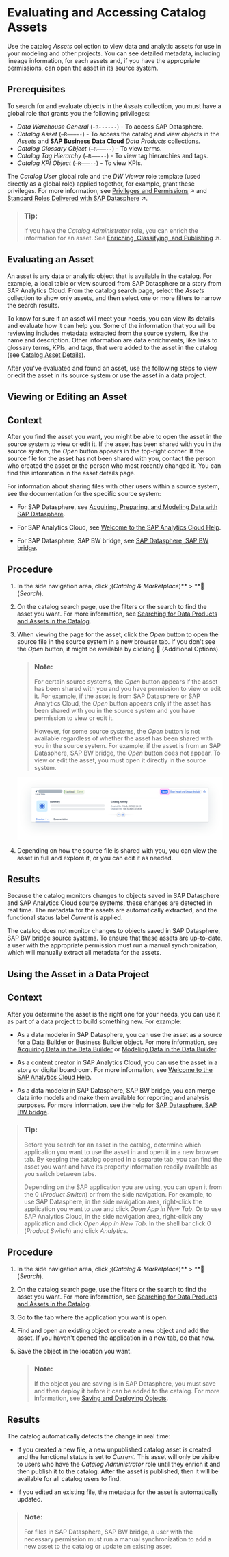 <!-- loiodc061a23484241b1b791f5540b1f38e3 -->

<link rel="stylesheet" type="text/css" href="css/sap-icons.css"/>

# Evaluating and Accessing Catalog Assets

Use the catalog *Assets* collection to view data and analytic assets for use in your modeling and other projects. You can see detailed metadata, including lineage information, for each assets and, if you have the appropriate permissions, can open the asset in its source system.



<a name="loiodc061a23484241b1b791f5540b1f38e3__prereq_fcb_p1y_tyb"/>

## Prerequisites

To search for and evaluate objects in the *Assets* collection, you must have a global role that grants you the following privileges:

-   *Data Warehouse General* \(`-R------`\) - To access SAP Datasphere.
-   *Catalog Asset* \(`–R–––--`\) - To access the catalog and view objects in the *Assets* and **SAP Business Data Cloud** *Data Products* collections.
-   *Catalog Glossary Object* \(`–R–––--`\) - To view terms.
-   *Catalog Tag Hierarchy* \(`–R–––--`\) - To view tag hierarchies and tags.
-   *Catalog KPI Object* \(`–R–––--`\) - To view KPIs.

The *Catalog User* global role and the *DW Viewer* role template \(used directly as a global role\) applied together, for example, grant these privileges. For more information, see [Privileges and Permissions](https://help.sap.com/viewer/935116dd7c324355803d4b85809cec97/DEV_CURRENT/en-US/d7350c6823a14733a7a5727bad8371aa.html "A privilege represents a task or an area in SAP Datasphere and can be assigned to a specific role. The actions that can be performed in the area are determined by the permissions assigned to a privilege.") :arrow_upper_right: and [Standard Roles Delivered with SAP Datasphere](https://help.sap.com/viewer/935116dd7c324355803d4b85809cec97/DEV_CURRENT/en-US/a50a51d80d5746c9b805a2aacbb7e4ee.html "SAP Datasphere is delivered with several standard roles. A standard role includes a predefined set of privileges and permissions.") :arrow_upper_right:. 

> ### Tip:  
> If you have the *Catalog Administrator* role, you can enrich the information for an asset. See [Enriching, Classifying, and Publishing](https://help.sap.com/viewer/97d1d2f0e35d410c893e95a5ff3bee6f/DEV_CURRENT/en-US/1218c12e72c34cfd96293e566badb60c.html "Users with a catalog administrator role can set up governance for assets using hierarchical tags and business glossaries, create KPIs to measure progress towards company goals, and publish assets, glossary terms, and KPIs to the catalog.") :arrow_upper_right:.

<a name="concept_pm1_qqv_zcc"/>

<!-- concept\_pm1\_qqv\_zcc -->

## Evaluating an Asset

An asset is any data or analytic object that is available in the catalog. For example, a local table or view sourced from SAP Datasphere or a story from SAP Analytics Cloud. From the catalog search page, select the *Assets* collection to show only assets, and then select one or more filters to narrow the search results.

To know for sure if an asset will meet your needs, you can view its details and evaluate how it can help you. Some of the information that you will be reviewing includes metadata extracted from the source system, like the name and description. Other information are data enrichments, like links to glossary terms, KPIs, and tags, that were added to the asset in the catalog \(see [Catalog Asset Details](catalog-asset-details-afccc58.md)\).

After you've evaluated and found an asset, use the following steps to view or edit the asset in its source system or use the asset in a data project.

<a name="task_x4m_cny_3wb"/>

<!-- task\_x4m\_cny\_3wb -->

## Viewing or Editing an Asset



<a name="task_x4m_cny_3wb__context_d3z_1dw_hwb"/>

## Context

After you find the asset you want, you might be able to open the asset in the source system to view or edit it. If the asset has been shared with you in the source system, the *Open* button appears in the top-right corner. If the source file for the asset has not been shared with you, contact the person who created the asset or the person who most recently changed it. You can find this information in the asset details page.

For information about sharing files with other users within a source system, see the documentation for the specific source system:

-   For SAP Datasphere, see [Acquiring, Preparing, and Modeling Data with SAP Datasphere](acquiring-preparing-and-modeling-data-with-sap-datasphere-b4a5d02.md).

-   For SAP Analytics Cloud, see [Welcome to the SAP Analytics Cloud Help](https://help.sap.com/docs/SAP_ANALYTICS_CLOUD/00f68c2e08b941f081002fd3691d86a7/1fb1f4ce92f44fc983debc25ac1f2cc9.html).

-   For SAP Datasphere, SAP BW bridge, see [SAP Datasphere, SAP BW bridge](https://help.sap.com/docs/SAP_BW_BRIDGE/107a6e8a38b74ede94c833ca3b7b6f51/f2a4eb578452482fbbcb9078a8e51551.html).




<a name="task_x4m_cny_3wb__steps_egp_cdw_hwb"/>

## Procedure

1.  In the side navigation area, click <span class="SAP-icons-V5"></span>\(*Catalog & Marketplace*\)** \> **<span class="FPA-icons-V3"></span> \(*Search*\).

2.  On the catalog search page, use the filters or the search to find the asset you want. For more information, see [Searching for Data Products and Assets in the Catalog](searching-for-data-products-and-assets-in-the-catalog-1047825.md).

3.  When viewing the page for the asset, click the *Open* button to open the source file in the source system in a new browser tab. If you don't see the *Open* button, it might be available by clicking <span class="FPA-icons-V3"></span> \(Additional Options\).

    > ### Note:  
    > For certain source systems, the *Open* button appears if the asset has been shared with you and you have permission to view or edit it. For example, if the asset is from SAP Datasphere or SAP Analytics Cloud, the *Open* button appears only if the asset has been shared with you in the source system and you have permission to view or edit it.
    > 
    > However, for some source systems, the *Open* button is not available regardless of whether the asset has been shared with you in the source system. For example, if the asset is from an SAP Datasphere, SAP BW bridge, the *Open* button does not appear. To view or edit the asset, you must open it directly in the source system.

    ![](images/Asset_Details_-_Open_Button_24913a7.png)

4.  Depending on how the source file is shared with you, you can view the asset in full and explore it, or you can edit it as needed.




<a name="task_x4m_cny_3wb__result_ipq_22w_hwb"/>

## Results

Because the catalog monitors changes to objects saved in SAP Datasphere and SAP Analytics Cloud source systems, these changes are detected in real time. The metadata for the assets are automatically extracted, and the functional status label *Current* is applied.

The catalog does not monitor changes to objects saved in SAP Datasphere, SAP BW bridge source systems. To ensure that these assets are up-to-date, a user with the appropriate permission must run a manual synchronization, which will manually extract all metadata for the assets.

<a name="task_zpg_fny_3wb"/>

<!-- task\_zpg\_fny\_3wb -->

## Using the Asset in a Data Project



<a name="task_zpg_fny_3wb__context_lkt_ghw_hwb"/>

## Context

After you determine the asset is the right one for your needs, you can use it as part of a data project to build something new. For example:

-   As a data modeler in SAP Datasphere, you can use the asset as a source for a Data Builder or Business Builder object. For more information, see [Acquiring Data in the Data Builder](Acquiring-and-Preparing-Data-in-the-Data-Builder/acquiring-data-in-the-data-builder-1f15a29.md) or [Modeling Data in the Data Builder](Modeling-Data-in-the-Data-Builder/modeling-data-in-the-data-builder-5c1e3d4.md).

-   As a content creator in SAP Analytics Cloud, you can use the asset in a story or digital boardroom. For more information, see [Welcome to the SAP Analytics Cloud Help](https://help.sap.com/docs/SAP_ANALYTICS_CLOUD/00f68c2e08b941f081002fd3691d86a7/1fb1f4ce92f44fc983debc25ac1f2cc9.html).

-   As a data modeler in SAP Datasphere, SAP BW bridge, you can merge data into models and make them available for reporting and analysis purposes. For more information, see the help for [SAP Datasphere, SAP BW bridge](https://help.sap.com/docs/SAP_BW_BRIDGE/107a6e8a38b74ede94c833ca3b7b6f51/f2a4eb578452482fbbcb9078a8e51551.html).


> ### Tip:  
> Before you search for an asset in the catalog, determine which application you want to use the asset in and open it in a new browser tab. By keeping the catalog opened in a separate tab, you can find the asset you want and have its property information readily available as you switch between tabs.
> 
> Depending on the SAP application you are using, you can open it from the <span class="SAP-icons-V5"></span> \(*Product Switch*\) or from the side navigation. For example, to use SAP Datasphere, in the side navigation area, right-click the application you want to use and click *Open App in New Tab*. Or to use SAP Analytics Cloud, in the side navigation area, right-click any application and click *Open App in New Tab*. In the shell bar click <span class="SAP-icons-V5"></span> \(*Product Switch*\) and click *Analytics*.



<a name="task_zpg_fny_3wb__steps_dhc_k3w_hwb"/>

## Procedure

1.  In the side navigation area, click <span class="SAP-icons-V5"></span>\(*Catalog & Marketplace*\)** \> **<span class="FPA-icons-V3"></span> \(*Search*\).

2.  On the catalog search page, use the filters or the search to find the asset you want. For more information, see [Searching for Data Products and Assets in the Catalog](searching-for-data-products-and-assets-in-the-catalog-1047825.md).

3.  Go to the tab where the application you want is open.

4.  Find and open an existing object or create a new object and add the asset. If you haven't opened the application in a new tab, do that now.

5.  Save the object in the location you want.

    > ### Note:  
    > If the object you are saving is in SAP Datasphere, you must save and then deploy it before it can be added to the catalog. For more information, see [Saving and Deploying Objects](saving-and-deploying-objects-7c0b560.md).




<a name="task_zpg_fny_3wb__result_xcb_gmw_hwb"/>

## Results

The catalog automatically detects the change in real time:

-   If you created a new file, a new unpublished catalog asset is created and the functional status is set to *Current*. This asset will only be visible to users who have the *Catalog Administrator* role until they enrich it and then publish it to the catalog. After the asset is published, then it will be available for all catalog users to find.

-   If you edited an existing file, the metadata for the asset is automatically updated.


> ### Note:  
> For files in SAP Datasphere, SAP BW bridge, a user with the necessary permission must run a manual synchronization to add a new asset to the catalog or update an existing asset.

